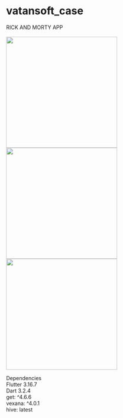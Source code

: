 # vatansoft_case

RICK AND MORTY APP<br/><br/>
<img src="https://github.com/yusufguntav/vatansoft_case/assets/72694817/56adac7f-af09-4ab6-914a-c329f3f75528" width=300>
<img src="https://github.com/yusufguntav/vatansoft_case/assets/72694817/00cc1d8e-b95c-4159-b6c9-eb906f9045f5" width=300>
<img src="https://github.com/yusufguntav/vatansoft_case/assets/72694817/82346733-5d4f-4af1-88e2-5552bd0b7822" width=300>

Dependencies <br/>
Flutter 3.16.7<br/>
Dart 3.2.4<br/>
get: ^4.6.6<br/>
vexana: ^4.0.1 <br/>
hive: latest

